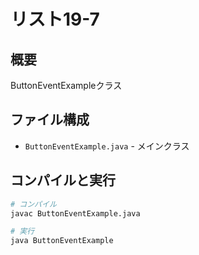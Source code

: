 # リスト19-7

## 概要
ButtonEventExampleクラス

## ファイル構成
- `ButtonEventExample.java` - メインクラス

## コンパイルと実行
```bash
# コンパイル
javac ButtonEventExample.java

# 実行
java ButtonEventExample
```
